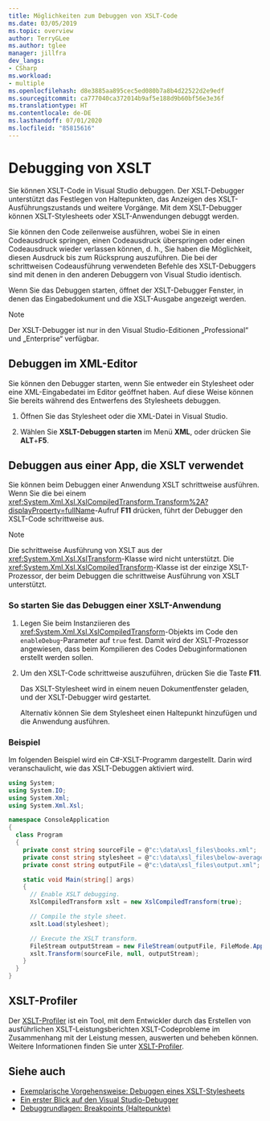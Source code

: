 ```yaml
---
title: Möglichkeiten zum Debuggen von XSLT-Code
ms.date: 03/05/2019
ms.topic: overview
author: TerryGLee
ms.author: tglee
manager: jillfra
dev_langs:
- CSharp
ms.workload:
- multiple
ms.openlocfilehash: d8e3885aa895cec5ed080b7a8b4d22522d2e9edf
ms.sourcegitcommit: ca777040ca372014b9af5e188d9b60bf56e3e36f
ms.translationtype: HT
ms.contentlocale: de-DE
ms.lasthandoff: 07/01/2020
ms.locfileid: "85815616"
---
```

# <a name="debugging-xslt"></a>Debugging von XSLT

Sie können XSLT-Code in Visual Studio debuggen. Der XSLT-Debugger unterstützt das Festlegen von Haltepunkten, das Anzeigen des XSLT-Ausführungszustands und weitere Vorgänge. Mit dem XSLT-Debugger können XSLT-Stylesheets oder XSLT-Anwendungen debuggt werden.

Sie können den Code zeilenweise ausführen, wobei Sie in einen Codeausdruck springen, einen Codeausdruck überspringen oder einen Codeausdruck wieder verlassen können, d. h., Sie haben die Möglichkeit, diesen Ausdruck bis zum Rücksprung auszuführen. Die bei der schrittweisen Codeausführung verwendeten Befehle des XSLT-Debuggers sind mit denen in den anderen Debuggern von Visual Studio identisch.

Wenn Sie das Debuggen starten, öffnet der XSLT-Debugger Fenster, in denen das Eingabedokument und die XSLT-Ausgabe angezeigt werden.

> [!NOTE]
> Der XSLT-Debugger ist nur in den Visual Studio-Editionen „Professional“ und „Enterprise“ verfügbar.

## <a name="debug-from-the-xml-editor"></a>Debuggen im XML-Editor

Sie können den Debugger starten, wenn Sie entweder ein Stylesheet oder eine XML-Eingabedatei im Editor geöffnet haben. Auf diese Weise können Sie bereits während des Entwerfens des Stylesheets debuggen.

1. Öffnen Sie das Stylesheet oder die XML-Datei in Visual Studio.

1. Wählen Sie **XSLT-Debuggen starten** im Menü **XML**, oder drücken Sie **ALT**+**F5**.

## <a name="debug-from-an-app-that-uses-xslt"></a>Debuggen aus einer App, die XSLT verwendet

Sie können beim Debuggen einer Anwendung XSLT schrittweise ausführen. Wenn Sie die bei einem <xref:System.Xml.Xsl.XslCompiledTransform.Transform%2A?displayProperty=fullName>-Aufruf **F11** drücken, führt der Debugger den XSLT-Code schrittweise aus.

> [!NOTE]
> Die schrittweise Ausführung von XSLT aus der <xref:System.Xml.Xsl.XslTransform>-Klasse wird nicht unterstützt. Die <xref:System.Xml.Xsl.XslCompiledTransform>-Klasse ist der einzige XSLT-Prozessor, der beim Debuggen die schrittweise Ausführung von XSLT unterstützt.

### <a name="to-start-debugging-an-xslt-application"></a>So starten Sie das Debuggen einer XSLT-Anwendung

1. Legen Sie beim Instanziieren des <xref:System.Xml.Xsl.XslCompiledTransform>-Objekts im Code den `enableDebug`-Parameter auf `true` fest. Damit wird der XSLT-Prozessor angewiesen, dass beim Kompilieren des Codes Debuginformationen erstellt werden sollen.

1. Um den XSLT-Code schrittweise auszuführen, drücken Sie die Taste **F11**.

   Das XSLT-Stylesheet wird in einem neuen Dokumentfenster geladen, und der XSLT-Debugger wird gestartet.

   Alternativ können Sie dem Stylesheet einen Haltepunkt hinzufügen und die Anwendung ausführen.

### <a name="example"></a>Beispiel

Im folgenden Beispiel wird ein C#-XSLT-Programm dargestellt. Darin wird veranschaulicht, wie das XSLT-Debuggen aktiviert wird.

```csharp
using System;
using System.IO;
using System.Xml;
using System.Xml.Xsl;

namespace ConsoleApplication
{
  class Program
  {
    private const string sourceFile = @"c:\data\xsl_files\books.xml";
    private const string stylesheet = @"c:\data\xsl_files\below-average.xsl";
    private const string outputFile = @"c:\data\xsl_files\output.xml";

    static void Main(string[] args)
    {
      // Enable XSLT debugging.
      XslCompiledTransform xslt = new XslCompiledTransform(true);

      // Compile the style sheet.
      xslt.Load(stylesheet);

      // Execute the XSLT transform.
      FileStream outputStream = new FileStream(outputFile, FileMode.Append);
      xslt.Transform(sourceFile, null, outputStream);
    }
  }
}
```

## <a name="xslt-profiler"></a>XSLT-Profiler

Der [XSLT-Profiler](../xml-tools/xslt-profiler.md) ist ein Tool, mit dem Entwickler durch das Erstellen von ausführlichen XSLT-Leistungsberichten XSLT-Codeprobleme im Zusammenhang mit der Leistung messen, auswerten und beheben können. Weitere Informationen finden Sie unter [XSLT-Profiler](../xml-tools/xslt-profiler.md).

## <a name="see-also"></a>Siehe auch

- [Exemplarische Vorgehensweise: Debuggen eines XSLT-Stylesheets](../xml-tools/walkthrough-debug-an-xslt-style-sheet.md)
- [Ein erster Blick auf den Visual Studio-Debugger](../debugger/debugger-feature-tour.md)
- [Debuggrundlagen: Breakpoints (Haltepunkte)](../debugger/using-breakpoints.md)
